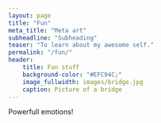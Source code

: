 ```yaml
---
layout: page
title: "Fun"
meta_title: "Meta art"
subheadline: "Subheading"
teaser: "To learn about my awesome self."
permalink: "/fun/"
header:
    title: Fun stuff
    background-color: "#EFC94C;"
    image_fullwidth: images/bridge.jpg
    caption: Picture of a bridge
---
```


Powerfull emotions!
